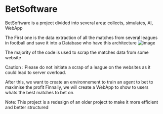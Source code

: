 # BetSoftware

BetSoftware is a project divided into several area: collects, simulates, AI, WebApp

The First one is the data extraction of all the matches from several leagues in football and save it into a Database who have this architecture
![image](https://github.com/Adrienkgz/Projects/assets/127536195/42614d9f-4794-4307-ba3f-d1f65f771f36)

The majority of the code is used to scrap the matches data from some website

Caution : Please do not initiate a scrap of a league on the websites as it could lead to server overload.

After this, we want to create an environnement to train an agent to bet to maximise the profit
Finnally, we will create a WebApp to show to users whats the best matches to bet on.

Note: This project is a redesign of an older project to make it more efficient and better structured

